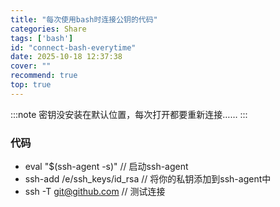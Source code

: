 ```yaml
---
title: "每次使用bash时连接公钥的代码"
categories: Share
tags: ['bash']
id: "connect-bash-everytime"
date: 2025-10-18 12:37:38
cover: ""
recommend: true
top: true
---
```


:::note
密钥没安装在默认位置，每次打开都要重新连接……
:::

### 代码

- eval "$(ssh-agent -s)"  // 启动ssh-agent
- ssh-add /e/ssh_keys/id_rsa   // 将你的私钥添加到ssh-agent中 
- ssh -T git@github.com  // 测试连接